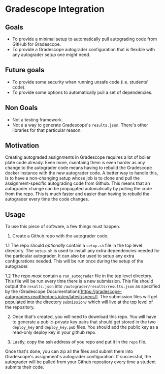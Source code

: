 # Gradescope Integration

## Goals

  * To provide a minimal setup to automatically pull autograding code from GitHub
  for Gradescope.
  * To provide a Gradescope autograder configuration that is flexible with any
    autograder setup one might need.

## Future goals
  * To provide some security when running unsafe code (i.e. students' code).
  * To provide some options to automatically pull a set of dependencies.


## Non Goals

  * Not a testing framework.
  * Not a a way to generate Gradescope's `results.json`. There's other libraries
    for that particular reason.

## Motivation

Creating autograded assignments in Gradescope requires a lot of boiler plate
code already. Even more, maintaing them is even harder as any change to the
autograder code means having to rebuild the Gradescope docker instance with the
new autograder code. A better way to handle this, is to have a non-changing
setup whose job is to clone and pull the assignment-specific autograding code
from Github. This means that an autograder change can be propagated
automatically by pulling the code from the repo. This is much faster and easier
than having to rebuild the autograder every time the code changes.

## Usage

To use this piece of software, a few things must happen.

1. Create a Github repo with the autograder code.

  1.1 The repo should *optionally* contain a `setup.sh` file in the top level
  directory. The `setup.sh` is used to install any extra dependencies needed for
  the particular autograder. It can also be used to setup any extra configurations
  needed. This will be run once during the setup of the autograder.

  1.2 The repo *must* contain a `run_autograder` file in the top level directory.
  This file will be run every time there is a new submission. This file should
  output the `results.json` into `/autograder/results/results.json` as specified
  by the (Gradescope Documentation)[https://gradescope-autograders.readthedocs.io/en/latest/specs/].
  The submission files will get populated into the directory `submission/` which
  will live at the top level of the repository.

2. Once that's created, you will need to download this repo. You will have to
   generate a public-private key pairs that should get stored in the two
   `deploy_key` and `deploy_key.pub` files. You should add the public key as a
   read-only deploy key in your github repo.

3. Lastly, copy the ssh address of you repo and put it in the `repo` file.

Once that's done, you can zip all the files and submit them into
Gradescope's assignment's autograder configuration. If successful, the autograder
will be pulled from your Github repository every time a student submits their
code.
